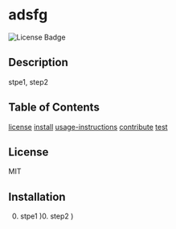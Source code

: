 # adsfg
![License Badge](https://img.shields.io/badge/License-MIT-green)

## Description
stpe1, step2

## Table of Contents
[license](#license)
[install](#install)
[usage-instructions](#usage-instructions)
[contribute](#contribute)
[test](#test)


## License
MIT

## Installation
0. stpe1
)0. step2
)

